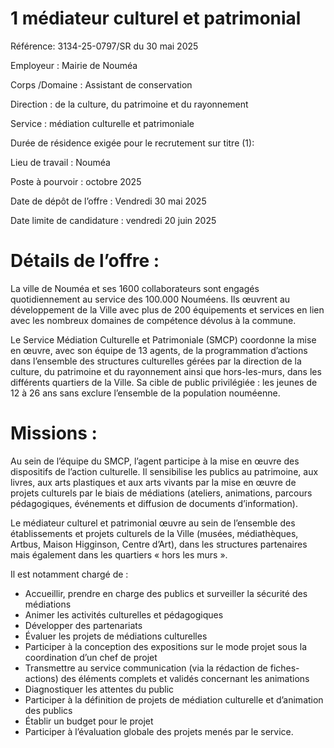 # 1 médiateur culturel et patrimonial

Référence: 3134-25-0797/SR du 30 mai 2025

Employeur : Mairie de Nouméa

Corps /Domaine : Assistant de conservation

Direction : de la culture, du patrimoine et du rayonnement

Service : médiation culturelle et patrimoniale

Durée de résidence exigée pour le recrutement sur titre (1):

Lieu de travail : Nouméa

Poste à pourvoir : octobre 2025

Date de dépôt de l’offre : Vendredi 30 mai 2025

Date limite de candidature : vendredi 20 juin 2025

# Détails de l’offre :

La ville de Nouméa et ses 1600 collaborateurs sont engagés quotidiennement au service des 100.000 Nouméens. Ils œuvrent au développement de la Ville avec plus de 200 équipements et services en lien avec les nombreux domaines de compétence dévolus à la commune.

Le Service Médiation Culturelle et Patrimoniale (SMCP) coordonne la mise en œuvre, avec son équipe de 13 agents, de la programmation d’actions dans l’ensemble des structures culturelles gérées par la direction de la culture, du patrimoine et du rayonnement ainsi que hors-les-murs, dans les différents quartiers de la Ville. Sa cible de public privilégiée : les jeunes de 12 à 26 ans sans exclure l’ensemble de la population nouméenne.

# Missions :

Au sein de l’équipe du SMCP, l’agent participe à la mise en œuvre des dispositifs de l’action culturelle. Il sensibilise les publics au patrimoine, aux livres, aux arts plastiques et aux arts vivants par la mise en œuvre de projets culturels par le biais de médiations (ateliers, animations, parcours pédagogiques, événements et diffusion de documents d’information).

Le médiateur culturel et patrimonial œuvre au sein de l’ensemble des établissements et projets culturels de la Ville (musées, médiathèques, Artbus, Maison Higginson, Centre d’Art), dans les structures partenaires mais également dans les quartiers « hors les murs ».

Il est notamment chargé de :

- Accueillir, prendre en charge des publics et surveiller la sécurité des médiations
- Animer les activités culturelles et pédagogiques
- Développer des partenariats
- Évaluer les projets de médiations culturelles
- Participer à la conception des expositions sur le mode projet sous la coordination d’un chef de projet
- Transmettre au service communication (via la rédaction de fiches-actions) des éléments complets et validés concernant les animations
- Diagnostiquer les attentes du public
- Participer à la définition de projets de médiation culturelle et d’animation des publics
- Établir un budget pour le projet
- Participer à l’évaluation globale des projets menés par le service.